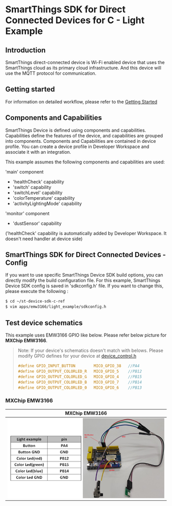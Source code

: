 # SmartThings SDK for Direct Connected Devices for C - Light Example

## Introduction

SmartThings direct-connected device is Wi-Fi enabled device that uses the SmartThings cloud as its primary cloud infrastructure. And this device will use the MQTT protocol for communication.

## Getting started

For information on detailed workflow, please refer to the [Getting Started](../../../doc/getting_started.md)

## Components and Capabilities

SmartThings Device is defined using components and capabilities. Capabilities define the features of the device, and capabilities are grouped into components.
Components and Capabilities are contained in device profile. You can create a device profile in Developer Workspace and associate it with an integration.

This example assumes the following components and capabilities are used:

'main' component
- 'healthCheck' capability
- 'switch' capability
- 'switchLevel' capability
- 'colorTemperature' capability
- 'activityLightingMode' capability

'monitor' component
- 'dustSensor' capability

('healthCheck' capability is automatically added by Developer Workspace. It doesn't need handler at device side)

## SmartThings SDK for Direct Connected Devices - Config
If you want to use specific SmartThings Device SDK build options, you can directly modify the build configuration file. For this example, SmartThings Device SDK config is saved in 'sdkconfig.h' file. If you want to change this, please execute the following :
```sh
$ cd ~/st-device-sdk-c-ref
$ vim apps/emw3166/light_example/sdkconfig.h
```

## Test device schematics
This example uses EMW3166 GPIO like below.
Please refer below picture for __MXChip EMW3166__.
> Note: If your device's schematics doesn't match with belows.
> Please modify GPIO defines for your device at [device_control.h](main/device_control.h)
> ```c
> #define GPIO_INPUT_BUTTON        MICO_GPIO_38   //PA4
> #define GPIO_OUTPUT_COLORLED_R   MICO_GPIO_5    //PB12
> #define GPIO_OUTPUT_COLORLED_G   MICO_GPIO_4    //PB15
> #define GPIO_OUTPUT_COLORLED_B   MICO_GPIO_7    //PB14
> #define GPIO_OUTPUT_COLORLED_0   MICO_GPIO_6    //PB13
> ```

### MXChip EMW3166
| MXChip EMW3166                                                       |
|-----------------------------------------------------------------------|
|![MXChip EMW3166](../../../doc/res/Light_Example_MXChip_EMW3166.png) |
